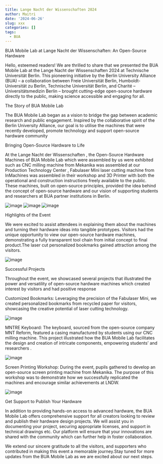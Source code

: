 ```yaml
---
title: Lange Nacht der Wissenschaften 2024
author: Maitri
date: '2024-06-26'
slug: xxx
categories: []
tags:
  - BUA
---
```


BUA Mobile Lab at Lange Nacht der Wissenschaften: An Open-Source Hardware

Hello, esteemed readers! We are thrilled to share that we presented the BUA Mobile Lab at the Lange Nacht der Wissenschaften 2024 at Technische Universität Berlin. This pioneering initiative by the Berlin University Alliance (BUA) – a collaboration between Freie Universität Berlin, Humboldt-Universität zu Berlin, Technische Universität Berlin, and Charité – Universitätsmedizin Berlin – brought cutting-edge open-source hardware directly to the public, making science accessible and engaging for all.


The Story of BUA Mobile Lab

The BUA Mobile Lab began as a vision to bridge the gap between academic research and public engagement. Inspired by the collaborative spirit of the Berlin University Alliance, our goal is to utilise the machines that were recently developed, promote technology and support open-source hardware community


Bringing Open-Source Hardware to Life

At the Lange Nacht der Wissenschaften , the Open-Source Hardware Machines of BUA Mobile Lab which were assembled by us were exhibited such as CNC milling machine from Mekanika was assembled at our Production Technology Center , Fabulaser Mini laser cutting machine from InMachines was assembled in their workshop and 3D Printer with both the operational and construction instructions freely available to the public. These machines, built on open-source principles, provided the idea behind the concept of open-source hardware and our vision of supporting students and researchers at BUA partner institutions in Berlin.


![image](https://github.com/open-make/openmakewebsite/assets/161837980/fde80455-0099-44e2-bb24-e0cda4b93069)  ![image](https://github.com/open-make/openmakewebsite/assets/161837980/cc30e5fa-6b79-4cb0-ac6b-320c5255a609)  ![image](https://github.com/open-make/openmakewebsite/assets/161837980/b59a6388-c3ab-4925-8659-005d229feeab)


Highlights of the Event

We were excited to assist attendees in explaining them about the machines and turning their hardware ideas into tangible prototypes. Visitors had the unique opportunity to view our open-source hardware machines, demonstrating a fully transparent tool chain from initial concept to final product.The laser cut personalized bookmarks gained attraction among the visitors.

![image](https://github.com/open-make/openmakewebsite/assets/161837980/3582ba6c-3b7e-40be-98f9-8e89b703d46d)


Successful Projects

Throughout the event, we showcased several projects that illustrated the power and versatility of open-source hardware machines which created interest by visitors and had positive response

Customized Bookmarks: Leveraging the precision of the Fabulaser Mini, we created personalized bookmarks from recycled paper for visitors, showcasing the creative potential of laser cutting technology.

![image](https://github.com/open-make/openmakewebsite/assets/161837980/4235b768-16c2-480f-a35d-d341d70b1811)


MNTRE Keyboard: The keyboard, sourced from the open-source company MNT Reform, featured a casing manufactured by students using our CNC milling machine. This project illustrated how the BUA Mobile Lab facilitates the design and creation of intricate components, empowering students’ and researchers .

![image](https://github.com/open-make/openmakewebsite/assets/161837980/7c284f40-26b6-4430-8158-13febef163cd)


Screen Printing Workshop: During the event, pupils gathered to develop an open-source screen printing machine from Mekanika. The purpose of this workshop was to demonstrate how we successfully replicated the machines and encourage similar achievements at LNDW.

![image](https://github.com/open-make/openmakewebsite/assets/161837980/5a7ca432-d9b3-4e47-968c-7c77136fd605)


Get Support to Publish Your Hardware


In addition to providing hands-on access to advanced hardware, the BUA Mobile Lab offers comprehensive support for all creators looking to review and publish their hardware design projects. We will assist you in documenting your project, securing appropriate licenses, and support in technical drawings etc. Our platform will ensure that your innovations are shared with the community which can further help in foster collaboration.

We extend our sincere gratitude to all the visitors, and supporters who contributed in making this event a memorable journey.Stay tuned for more updates from the BUA Mobile Lab as we are excited about our next steps.
